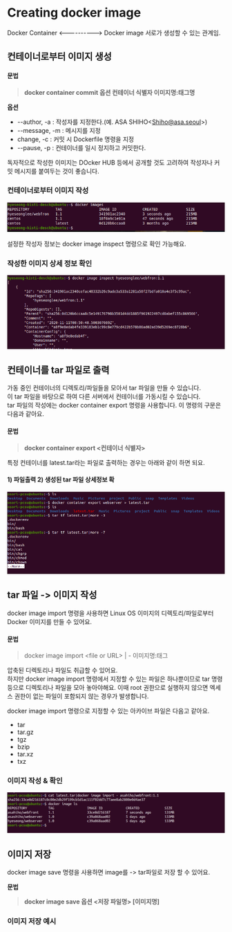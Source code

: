 # Creating docker image

 Docker Container &lt;----------&gt; Docker image 서로가 생성할 수 있는 관계임. 

##  컨테이너로부터 이미지 생성

####  문법

> **docker container commit 옵션    컨테이너 식별자  이미지명:태그명**

 **옵션** 

* --author, -a       : 작성자를 지정한다.\(예. ASA SHIHO&lt;Shiho@asa.seoul&gt;\)
* --message, -m : 메시지를 지정
* change, -c    : 커밋 시 Dockerfile 명령을 지정
* --pause, -p    : 컨테이너를 일시 정지하고 커밋한다.

 독자적으로 작성한 이미지는 DOcker HUB 등에서 공개할 것도 고려하여 작성자나 커밋 메시지를 붙여두는 것이 좋습니다. 

###  컨테이너로부터 이미지 작성 

![](../../.gitbook/assets/image%20%28947%29.png)

 설정한 작성자 정보는 docker image inspect 명령으로 확인 가능해요. 

###  작성한 이미지 상세 정보 확인 

![](../../.gitbook/assets/image%20%28944%29.png)

##  컨테이너를 tar 파일로 출력

가동 중인 컨테이너의 디렉토리/파일들을 모아서 tar 파일을 만들 수 있습니다.   
이 tar 파일을 바탕으로 하여 다른 서버에서 컨테이너를 가동시킬 수 있습니다.   
tar 파일의 작성에는 docker container export 명령을 사용합니다. 이 명령의 구문은 다음과 같아요. 

####  문법 

> **docker container export &lt;컨테이너 식별자&gt;**

특정 컨테이너를 latest.tar라는 파일로 출력하는 경우는 아래와 같이 하면 되요. 

#### 1\) 파일출력 2\) 생성된 tar 파일 상세정보 확

![](../../.gitbook/assets/image%20%28955%29.png)

##  tar 파일 -&gt; 이미지 작성 

 docker image import 명령을 사용하면 Linux OS 이미지의 디렉토리/파일로부터 Docker 이미지를 만들 수 있어요. 

####  문법

> docker image import &lt;file or URL&gt;  \| - 이미지명:태그

 압축된 디렉토리나 파일도 취급할 수 있어요.   
하지만 docker image import 명령에서 지정할 수 있는 파일은 하나뿐이므로 tar 명령등으로 디렉토리나 파일을 모아 놓아야해요. 이때 root 권한으로 실행하지 않으면 엑세스 권한이 없는 파일이 포함되지 않는 경우가 발생합니다.   


 docker image import 명령으로 지정할 수 있는 아카이브 파일은 다음고 같아요. 

* tar
* tar.gz
* tgz
* bzip
* tar.xz
* txz

###  이미지 작성 & 확인

![](../../.gitbook/assets/image%20%28956%29.png)

##  이미지 저장 

docker image save 명령을 사용하면 image를 -&gt; tar파일로 저장 할 수 있어요. 

 **문법**

> **docker image save 옵션 &lt;저장 파일명&gt; \[이미지명\]**

###  이미지 저장 예시 



